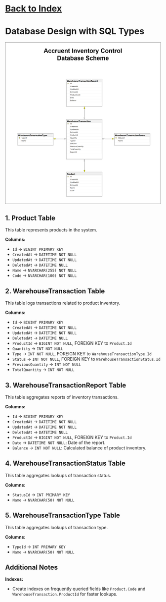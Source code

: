 # [Back to Index](../Index.md)

# Database Design with SQL Types

![Database Scheme](../Diagrams/DatabaseScheme.png)

## 1. Product Table
This table represents products in the system.

**Columns:**
- `Id` → `BIGINT PRIMARY KEY`
- `CreatedAt` → `DATETIME NOT NULL`
- `UpdatedAt` → `DATETIME NOT NULL`
- `DeletedAt` → `DATETIME NULL`
- `Name` → `NVARCHAR(255) NOT NULL`
- `Code` → `NVARCHAR(100) NOT NULL`

## 2. WarehouseTransaction Table
This table logs transactions related to product inventory.

**Columns:**
- `Id` → `BIGINT PRIMARY KEY`
- `CreatedAt` → `DATETIME NOT NULL`
- `UpdatedAt` → `DATETIME NOT NULL`
- `DeletedAt` → `DATETIME NULL`
- `ProductId` → `BIGINT NOT NULL`, FOREIGN KEY to `Product.Id`
- `Quantity` → `INT NOT NULL`
- `Type` → `INT NOT NULL`, FOREIGN KEY to `WarehouseTransactionType.Id`
- `Status` → `INT NOT NULL`, FOREIGN KEY to `WarehouseTransactionStatus.Id`
- `PreviousQuantity` → `INT NOT NULL`
- `TotalQuantity` → `INT NOT NULL`

## 3. WarehouseTransactionReport Table
This table aggregates reports of inventory transactions.

**Columns:**
- `Id` → `BIGINT PRIMARY KEY`
- `CreatedAt` → `DATETIME NOT NULL`
- `UpdatedAt` → `DATETIME NOT NULL`
- `DeletedAt` → `DATETIME NULL`
- `ProductId` → `BIGINT NOT NULL`, FOREIGN KEY to `Product.Id`
- `Date` → `DATETIME NOT NULL`: Date of the report.
- `Balance` → `INT NOT NULL`: Calculated balance of product inventory.

## 4. WarehouseTransactionStatus Table
This table aggregates lookups of transaction status.

**Columns:**
- `StatusId` → `INT PRIMARY KEY`
- `Name` → `NVARCHAR(50) NOT NULL`

## 5. WarehouseTransactionType Table
This table aggregates lookups of transaction type.

**Columns:**
- `TypeId` → `INT PRIMARY KEY`
- `Name` → `NVARCHAR(50) NOT NULL`

## Additional Notes
**Indexes:**
- Create indexes on frequently queried fields like `Product.Code` and `WarehouseTransaction.ProductId` for faster lookups.

